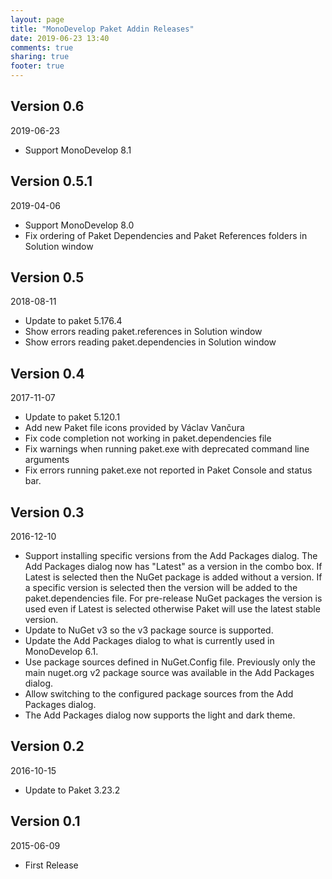```yaml
---
layout: page
title: "MonoDevelop Paket Addin Releases"
date: 2019-06-23 13:40
comments: true
sharing: true
footer: true
---
```


## Version 0.6

2019-06-23

* Support MonoDevelop 8.1

## Version 0.5.1

2019-04-06

* Support MonoDevelop 8.0
* Fix ordering of Paket Dependencies and Paket References folders in Solution window

## Version 0.5

2018-08-11

* Update to paket 5.176.4
* Show errors reading paket.references in Solution window
* Show errors reading paket.dependencies in Solution window

## Version 0.4

2017-11-07

* Update to paket 5.120.1
* Add new Paket file icons provided by Václav Vančura
* Fix code completion not working in paket.dependencies file
* Fix warnings when running paket.exe with deprecated command line arguments
* Fix errors running paket.exe not reported in Paket Console and status bar.

## Version 0.3

2016-12-10

* Support installing specific versions from the Add Packages dialog. The Add Packages dialog now has "Latest" as a version in the combo box. If Latest is selected then the NuGet package is added without a version. If a specific version is selected then the version will be added to the paket.dependencies file. For pre-release NuGet packages the version is used even if Latest is selected otherwise Paket will use the latest stable version.
* Update to NuGet v3 so the v3 package source is supported.
* Update the Add Packages dialog to what is currently used in MonoDevelop 6.1.
* Use package sources defined in NuGet.Config file. Previously only the main nuget.org v2 package source was available in the Add Packages dialog.
* Allow switching to the configured package sources from the Add Packages dialog.
* The Add Packages dialog now supports the light and dark theme.

## Version 0.2

2016-10-15

* Update to Paket 3.23.2

## Version 0.1

2015-06-09

 * First Release
 

